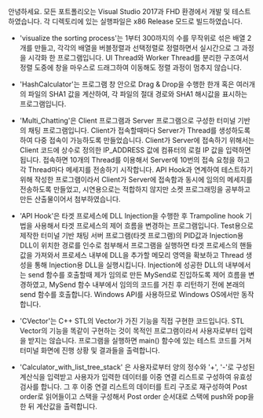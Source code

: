 안녕하세요.
모든 포트폴리오는 Visual Studio 2017과 FHD 환경에서 개발 및 테스트하였습니다.
각 디렉토리에 있는 실행파일은 x86 Release 모드로 빌드하였습니다.

 - 'visualize the sorting process'는 1부터 300까지의 수를 무작위로 섞은 배열 2개를 만들고, 각각의 배열을 버블정렬과 선택정렬로 정렬하면서 실시간으로 그 과정을 시각화 한 프로그램입니다. UI Thread와 Worker Thread를 분리한 구조여서 정렬 도중에 창을 마우스로 드래그하여 이동해도 정렬 과정이 멈추지 않습니다.

 - 'HashCalculator'는 프로그램 창 안으로 Drag & Drop을 수행한 한개 혹은 여러개의 파일의 SHA1 값을 계산하여, 각 파일의 절대 경로와 SHA1 해시값을 표시하는 프로그램입니다.

 - 'Multi_Chatting'은 Client 프로그램과 Server 프로그램으로 구성한 터미널 기반의 채팅 프로그램입니다. Client가 접속할때마다 Server가 Thread를 생성하도록 하여 다중 접속이 가능하도록 만들었습니다. Client가 Server에 접속하기 위해서는 Client 코드에 상수로 정의한 IP_ADDRESS 값에 컴퓨터의 로컬 IP 값을 입력하면 됩니다. 접속하면 10개의 Thread를 이용해서 Server에 10번의 접속 요청을 하고 각 Thread마다 메세지를 전송하기 시작합니다. API Hook과 연계하여 테스트하기 위해 작성한 프로그램이라서 Client가 Server에 접속함과 동시에 임의의 메세지를 전송하도록 만들었고, 시연용으로는 적합하지 않지만 소켓 프로그래밍을 공부하고 만든 산출물이어서 첨부하였습니다.

 - 'API Hook'은 타겟 프로세스에 DLL Injection을 수행한 후 Trampoline hook 기법을 사용해서 타겟 프로세스의 제어 흐름을 변경하는 프로그램입니다. Test용으로 제작한 터미널 기반 채팅 서버 프로그램(타겟 프로그램)의 PID값과 Injection용 DLL이 위치한 경로를 인수로 첨부해서 프로그램을 실행하면 타겟 프로세스의 핸들값을 가져와서 프로세스 내부에 DLL을 추가할 메모리 영역을 확보하고 Thread 생성을 통해 Injection용 DLL을 실행시킵니다. Injection에 성공한 DLL의 내부에서는 send 함수를 호출할때 제가 임의로 만든 MySend로 진입하도록 제어 흐름을 변경하였고, MySend 함수 내부에서 임의의 코드를 거친 후 리턴하기 전에 본래의 send 함수를 호출합니다. Windows API를 사용하므로 Windows OS에서만 동작합니다.

 - 'CVector'는 C++ STL의 Vector가 가진 기능을 직접 구현한 코드입니다. STL Vector의 기능을 똑같이 구현하는 것이 목적인 프로그램이라서 사용자로부터 입력을 받지는 않습니다. 프로그램을 실행하면 main() 함수에 있는 테스트 코드를 거쳐 터미널 화면에 진행 상황 및 결과들을 출력합니다.

 - 'Calculator_with_list_tree_stack' 은 사용자로부터 양의 정수와 '+', '-'로 구성된 계산식을 입력받고 사용자가 입력한 데이터를 이중 연결 리스트로 구성하여 유효성 검사를 합니다. 그 후 이중 연결 리스트의 데이터를 트리 구조로 재구성하여 Post order로 읽어들이고 스택을 구성해서 Post order 순서대로 스택에 push와 pop을 한 뒤 계산값을 출력합니다.
